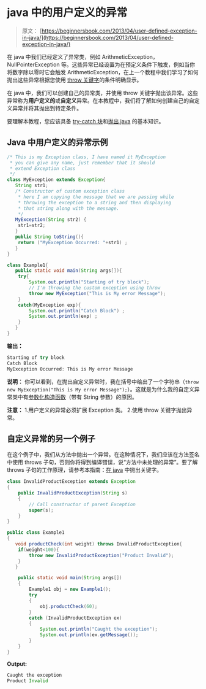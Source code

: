 # java 中的用户定义的异常

> 原文： [https://beginnersbook.com/2013/04/user-defined-exception-in-java/](https://beginnersbook.com/2013/04/user-defined-exception-in-java/)

在 java 中我们已经定义了异常类，例如 ArithmeticException，NullPointerException 等。这些异常已经设置为在预定义条件下触发，例如当你将数字除以零时它会触发 ArithmeticException，在上一个教程中我们学习了如何抛出这些异常根据您使用 [throw 关键字](https://beginnersbook.com/2013/04/throw-in-java/)的条件明确显示。

在 java 中，我们可以创建自己的异常类，并使用 throw 关键字抛出该异常。这些异常称为**用户定义的**或**自定义**异常。在本教程中，我们将了解如何创建自己的自定义异常并将其抛出到特定条件。

要理解本教程，您应该具备 [try-catch 块](https://beginnersbook.com/2013/04/try-catch-in-java/)和[抛出 java](https://beginnersbook.com/2013/04/throw-in-java/) 的基本知识。

## Java 中用户定义的异常示例

```java
/* This is my Exception class, I have named it MyException
 * you can give any name, just remember that it should
 * extend Exception class
 */
class MyException extends Exception{
   String str1;
   /* Constructor of custom exception class
    * here I am copying the message that we are passing while
    * throwing the exception to a string and then displaying 
    * that string along with the message.
    */
   MyException(String str2) {
	str1=str2;
   }
   public String toString(){ 
	return ("MyException Occurred: "+str1) ;
   }
}

class Example1{
   public static void main(String args[]){
	try{
		System.out.println("Starting of try block");
		// I'm throwing the custom exception using throw
		throw new MyException("This is My error Message");
	}
	catch(MyException exp){
		System.out.println("Catch Block") ;
		System.out.println(exp) ;
	}
   }
}
```

**输出：**

```java
Starting of try block
Catch Block
MyException Occurred: This is My error Message

```

**说明：**
你可以看到，在抛出自定义异常时，我在括号中给出了一个字符串（`throw new MyException("This is My error Message");`）。这就是为什么我的自定义异常类中有[参数化构造函数](https://beginnersbook.com/2014/01/parameterized-constructor-in-java-example/)（带有 String 参数）的原因。

**注意：**
1.用户定义的异常必须扩展 Exception 类。
2.使用 throw 关键字抛出异常。

## 自定义异常的另一个例子

在这个例子中，我们从方法中抛出一个异常。在这种情况下，我们应该在方法签名中使用 throws 子句，否则你将得到编译错误，说“方法中未处理的异常”。要了解 throws 子句的工作原理，请参考本指南：[在 java](https://beginnersbook.com/2013/04/java-throws/) 中抛出关键字。

```java
class InvalidProductException extends Exception
{
    public InvalidProductException(String s)
    {
        // Call constructor of parent Exception
        super(s);
    }
}

public class Example1
{
   void productCheck(int weight) throws InvalidProductException{
	if(weight<100){
		throw new InvalidProductException("Product Invalid");
	}
   }

    public static void main(String args[])
    {
    	Example1 obj = new Example1();
        try
        {
            obj.productCheck(60);
        }
        catch (InvalidProductException ex)
        {
            System.out.println("Caught the exception");
            System.out.println(ex.getMessage());
        }
    }
}
```

**Output:**

```java
Caught the exception
Product Invalid
```
